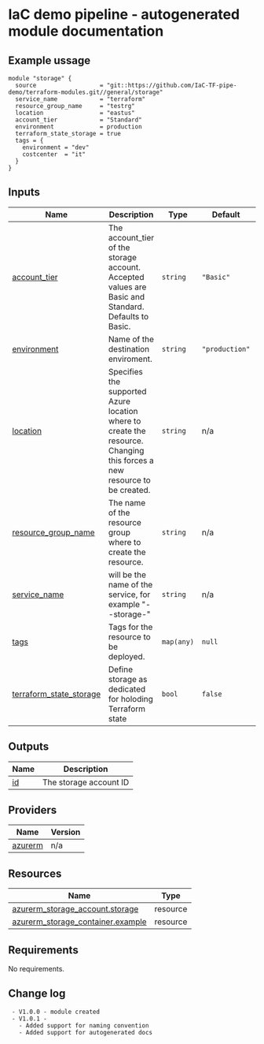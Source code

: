 <!-- BEGIN_TF_DOCS -->
# IaC demo pipeline - autogenerated module documentation

## Example ussage
```hcl
module "storage" {
  source                  = "git::https://github.com/IaC-TF-pipe-demo/terraform-modules.git//general/storage"
  service_name            = "terraform"
  resource_group_name     = "testrg"
  location                = "eastus"
  account_tier            = "Standard"
  environment             = production
  terraform_state_storage = true
  tags = {
    environment = "dev"
    costcenter  = "it"
  }
}
```
## Inputs

| Name | Description | Type | Default | Required |
|------|-------------|------|---------|:--------:|
| <a name="input_account_tier"></a> [account\_tier](#input\_account\_tier) | The account\_tier of the storage account. Accepted values are Basic and Standard. Defaults to Basic. | `string` | `"Basic"` | no |
| <a name="input_environment"></a> [environment](#input\_environment) | Name of the destination enviroment. | `string` | `"production"` | no |
| <a name="input_location"></a> [location](#input\_location) | Specifies the supported Azure location where to create the resource. Changing this forces a new resource to be created. | `string` | n/a | yes |
| <a name="input_resource_group_name"></a> [resource\_group\_name](#input\_resource\_group\_name) | The name of the resource group where to create the resource. | `string` | n/a | yes |
| <a name="input_service_name"></a> [service\_name](#input\_service\_name) | will be the name of the service, for example "<env>-<service-name>-storage-<region>" | `string` | n/a | yes |
| <a name="input_tags"></a> [tags](#input\_tags) | Tags for the resource to be deployed. | `map(any)` | `null` | no |
| <a name="input_terraform_state_storage"></a> [terraform\_state\_storage](#input\_terraform\_state\_storage) | Define storage as dedicated for holoding Terraform state | `bool` | `false` | no |

## Outputs

| Name | Description |
|------|-------------|
| <a name="output_id"></a> [id](#output\_id) | The storage account ID |

## Providers

| Name | Version |
|------|---------|
| <a name="provider_azurerm"></a> [azurerm](#provider\_azurerm) | n/a |

## Resources

| Name | Type |
|------|------|
| [azurerm_storage_account.storage](https://registry.terraform.io/providers/hashicorp/azurerm/latest/docs/resources/storage_account) | resource |
| [azurerm_storage_container.example](https://registry.terraform.io/providers/hashicorp/azurerm/latest/docs/resources/storage_container) | resource |

## Requirements

No requirements.

## Change log
```hcl
 - V1.0.0 - module created
 - V1.0.1 - 
   - Added support for naming convention
   - Added support for autogenerated docs
```
<!-- END_TF_DOCS -->